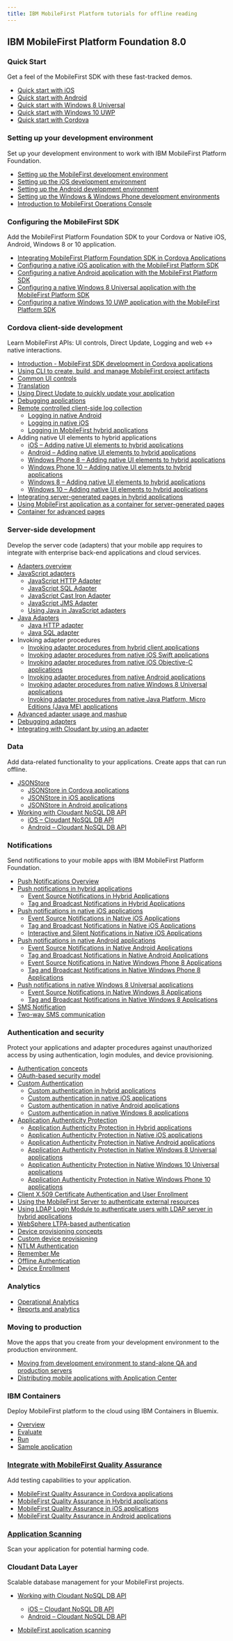 ```yaml
---
title: IBM MobileFirst Platform tutorials for offline reading
---
```


## IBM MobileFirst Platform Foundation 8.0

### Quick Start
Get a feel of the MobileFirst SDK with these fast-tracked demos.

* [Quick start with iOS](tutorials/en/foundation/8.0/quick-start/ios/)
* [Quick start with Android](tutorials/en/foundation/8.0/quick-start/android/)
* [Quick start with Windows 8 Universal](tutorials/en/foundation/8.0/quick-start/windows-8/)
* [Quick start with Windows 10 UWP](tutorials/en/foundation/8.0/quick-start/windows-10/)
* [Quick start with Cordova](tutorials/en/foundation/8.0/quick-start/cordova/)

### Setting up your development environment
Set up your development environment to work with IBM MobileFirst Platform Foundation.

* [Setting up the MobileFirst development environment](tutorials/en/foundation/8.0/setting-up-your-development-environment/setting-up-the-mobilefirst-development-environment/)
* [Setting up the iOS development environment](tutorials/en/foundation/8.0/setting-up-your-development-environment/setting-up-the-ios-development-environment/)
* [Setting up the Android development environment](tutorials/en/foundation/8.0/setting-up-your-development-environment/setting-up-the-android-development-environment/)
* [Setting up the Windows & Windows Phone development environments](tutorials/en/foundation/8.0/setting-up-your-development-environment/setting-up-the-windows-8-and-windows-10-development-environment/)
* [Introduction to MobileFirst Operations Console](tutorials/en/foundation/8.0/quick-start/introduction-to-mobilefirst-platform-operations-console/)

### Configuring the MobileFirst SDK
Add the MobileFirst Platform Foundation SDK to your Cordova or Native iOS, Android, Windows 8 or 10  application.

* [Integrating MobileFirst Platform Foundation SDK in Cordova Applications](tutorials/en/foundation/8.0/configuring-the-mfpf-sdk/integrating-mfpf-sdk/)
* [Configuring a native iOS application with the MobileFirst Platform SDK](tutorials/en/foundation/8.0/configuring-the-mfpf-sdk/configuring-a-native-ios-application-with-the-mfp-sdk/)
* [Configuring a native Android application with the MobileFirst Platform SDK](tutorials/en/foundation/8.0/configuring-the-mfpf-sdk/configuring-a-native-android-application-with-the-mfp-sdk/)
* [Configuring a native Windows 8 Universal application with the MobileFirst Platform SDK](tutorials/en/foundation/8.0/configuring-the-mfpf-sdk/configuring-a-native-windows-8-application-with-the-mfp-sdk/)
* [Configuring a native Windows 10 UWP application with the MobileFirst Platform SDK](tutorials/en/foundation/8.0/configuring-the-mfpf-sdk/configuring-a-native-windows-10-application-with-the-mfp-sdk/)

### Cordova client-side development
Learn MobileFirst APIs: UI controls, Direct Update, Logging and web &#8596; native interactions.

* [Introduction - MobileFirst SDK development in Cordova applications](tutorials/en/foundation/8.0/client-side-development-/intro-mfpf-cordova/)
* [Using CLI to create, build, and manage MobileFirst project artifacts](tutorials/en/foundation/8.0/cordova-client-side-development/updated-using-cli-to-create-build-and-manage-mobilefirst-project-artifacts/)
* [Common UI controls](tutorials/en/foundation/8.0/cordova-client-side-development/common-ui-controls/")
* [Translation](tutorials/en/foundation/8.0/cordova-client-side-development/translation/)
* [Using Direct Update to quickly update your application](tutorials/en/foundation/8.0/cordova-client-side-development/using-direct-update-to-quickly-update-your-application/)
* [Debugging applications](tutorials/en/foundation/8.0/cordova-client-side-development/debugging-applications/)
* [Remote controlled client-side log collection](tutorials/en/foundation/8.0/cordova-client-side-development/remote-controlled-client-side-log-collection/)
    * [Logging in native Android](tutorials/en/foundation/8.0/client-side-development-/remote-controlled-client-side-log-collection/logging-in-native-android/")
    * [Logging in native iOS](tutorials/en/foundation/8.0/cordova-client-side-development/remote-controlled-client-side-log-collection/logging-in-native-ios/)
    * [Logging in MobileFirst hybrid applications](tutorials/en/foundation/8.0/cordova-client-side-development/remote-controlled-client-side-log-collection/logging-in-hybrid-applications/)
* Adding native UI elements to hybrid applications
    * [iOS – Adding native UI elements to hybrid applications](tutorials/en/foundation/8.0/cordova-client-side-development/ios-adding-native-ui-elements-hybrid-applications/)
    * [Android – Adding native UI elements to hybrid applications](tutorials/en/foundation/8.0/cordova-client-side-development/android-adding-native-ui-elements-hybrid-applications/)
    * [Windows Phone 8 – Adding native UI elements to hybrid applications](tutorials/en/foundation/8.0/cordova-client-side-development/wp8-adding-native-ui-elements-hybrid-applications/)
    * [Windows Phone 10 – Adding native UI elements to hybrid applications](tutorials/en/foundation/8.0/cordova-client-side-development/wp10-adding-native-ui-elements-hybrid-applications/)
    * [Windows 8 – Adding native UI elements to hybrid applications](tutorials/en/foundation/8.0/cordova-client-side-development/w8-adding-native-ui-elements-hybrid-applications/)
    * [Windows 10 – Adding native UI elements to hybrid applications](tutorials/en/foundation/8.0/cordova-client-side-development/w10-adding-native-ui-elements-hybrid-applications/)
* [Integrating server-generated pages in hybrid applications](tutorials/en/foundation/8.0/advanced-topics/integrating-server-generated-pages-hybrid-applications/)
* [Using MobileFirst application as a container for server-generated pages](tutorials/en/foundation/8.0/advanced-topics/using-a-mobilefirst-application-as-a-container-for-server-generated-pages/)
* [Container for advanced pages](tutorials/en/foundation/8.0/advanced-topics/container-advanced-pages/)

### Server-side development
Develop the server code (adapters) that your mobile app requires to integrate with enterprise back-end applications and cloud services.

* [Adapters overview](tutorials/en/foundation/8.0/server-side-development/adapters-overview/)
* [JavaScript adapters](tutorials/en/foundation/8.0/server-side-development/javascript-adapters/)
    * [JavaScript HTTP Adapter](tutorials/en/foundation/8.0/server-side-development/javascript-adapters/js-http-adapter/)
    * [JavaScript SQL Adapter](tutorials/en/foundation/8.0/server-side-development/javascript-adapters/js-sql-adapter/)
    * [JavaScript Cast Iron Adapter](tutorials/en/foundation/8.0/server-side-development/javascript-adapters/js-cast-iron-adapter/)
    * [JavaScript JMS Adapter](tutorials/en/foundation/8.0/server-side-development/javascript-adapters/js-jms-adapter/)
    * [Using Java in JavaScript adapters](tutorials/en/foundation/8.0/server-side-development/javascript-adapters/using-java-adapters/)
* [Java Adapters](tutorials/en/foundation/8.0/server-side-development/java-adapters/)
    * [Java HTTP adapter](tutorials/en/foundation/8.0/server-side-development/java-adapters/java-http-adapter/)
    * [Java SQL adapter](tutorials/en/foundation/8.0/server-side-development/java-adapters/java-sql-adapter/)
* Invoking adapter procedures
    * [Invoking adapter procedures from hybrid client applications](tutorials/en/foundation/8.0/server-side-development/invoking-adapter-procedures-hybrid-client-applications/)
    * [Invoking adapter procedures from native iOS Swift applications](tutorials/en/foundation/8.0/server-side-development/invoking-adapter-procedures-native-ios-swift-applications/)
    * [Invoking adapter procedures from native iOS Objective-C applications](tutorials/en/foundation/8.0/server-side-development/invoking-adapter-procedures-native-ios-applications/)
    * [Invoking adapter procedures from native Android applications](tutorials/en/foundation/8.0/server-side-development/invoking-adapter-procedures-native-android-applications/)
    * [Invoking adapter procedures from native Windows 8 Universal applications](tutorials/en/foundation/8.0/server-side-development/invoking-adapter-procedures-native-windows-8-applications/)
    * [Invoking adapter procedures from native Java Platform, Micro Editions (Java ME) applications](tutorials/en/foundation/8.0/server-side-development/invoking-adapter-procedures-native-java-platform-micro-editions-java-applications/)
* [Advanced adapter usage and mashup](tutorials/en/foundation/8.0/server-side-development/advanced-adapter-usage-mashup/)
* [Debugging adapters](tutorials/en/foundation/8.0/server-side-development/debugging-adapters/)
* [Integrating with Cloudant by using an adapter](tutorials/en/foundation/8.0/server-side-development/cloudant/)

### Data
Add data-related functionality to your applications. Create apps that can run offline.

* [JSONStore](tutorials/en/foundation/8.0/data/jsonstore/)
    * [JSONStore in Cordova applications](tutorials/en/foundation/8.0/data/jsonstore/jsonstore-javascript-api/)
	* [JSONStore in iOS applications](tutorials/en/foundation/8.0/data/jsonstore/jsonstore-objective-c-api/)
	* [JSONStore in Android applications](tutorials/en/foundation/8.0/data/jsonstore/jsonstore-java-api/)
* [Working with Cloudant NoSQL DB API](tutorials/en/foundation/8.0/data/working-with-cloudant-nosql-db-api/)
	* [iOS – Cloudant NoSQL DB API](tutorials/en/foundation/8.0/data/working-with-cloudant-nosql-db-api/ios/)
	* [Android – Cloudant NoSQL DB API](tutorials/en/foundation/8.0/data/working-with-cloudant-nosql-db-api/android/)

### Notifications
Send notifications to your mobile apps with IBM MobileFirst Platform Foundation.

* [Push Notifications Overview](tutorials/en/foundation/8.0/notifications/push-notifications-overview/)
* [Push notifications in hybrid applications](tutorials/en/foundation/8.0/notifications/push-notifications-overview/push-notifications-in-hybrid-applications/)
    * [Event Source Notifications in Hybrid Applications](tutorials/en/foundation/8.0/notifications/push-notifications-overview/push-notifications-in-hybrid-applications/event-source/)
    * [Tag and Broadcast Notifications in Hybrid Applications](tutorials/en/foundation/8.0/notifications/push-notifications-overview/push-notifications-in-hybrid-applications/tag-based/)
* [Push notifications in native iOS applications](tutorials/en/foundation/8.0/notifications/push-notifications-overview/push-notifications-in-native-ios-applications/)
    * [Event Source Notifications in Native iOS Applications](tutorials/en/foundation/8.0/notifications/push-notifications-overview/push-notifications-in-native-ios-applications/event-source/)
	* [Tag and Broadcast Notifications in Native iOS Applications](tutorials/en/foundation/8.0/notifications/push-notifications-overview/push-notifications-in-native-ios-applications/tag-based/)
	* [Interactive and Silent Notifications in Native iOS Applications](tutorials/en/foundation/8.0/notifications/push-notifications-overview/push-notifications-in-native-ios-applications/interactive-and-silent/)
* [Push notifications in native Android applications](tutorials/en/foundation/8.0/notifications/push-notifications-overview/push-notifications-in-native-android-applications/)
    * [Event Source Notifications in Native Android Applications](tutorials/en/foundation/8.0/notifications/push-notifications-overview/push-notifications-in-native-android-applications/event-source/)
	* [Tag and Broadcast Notifications in Native Android Applications](tutorials/en/foundation/8.0/notifications/push-notifications-overview/push-notifications-in-native-android-applications/tag-based/)
    * [Event Source Notifications in Native Windows Phone 8 Applications](tutorials/en/foundation/8.0/notifications/push-notifications-overview/push-notifications-in-native-windows-phone-8-applications/event-source/)
	* [Tag and Broadcast Notifications in Native Windows Phone 8 Applications](tutorials/en/foundation/8.0/notifications/push-notifications-overview/push-notifications-in-native-windows-phone-8-applications/tag-based/)
* [Push notifications in native Windows 8 Universal applications](tutorials/en/foundation/8.0/notifications/push-notifications-overview/push-notifications-in-native-windows-8-applications/)
	* [Event Source Notifications in Native Windows 8 Applications](tutorials/en/foundation/8.0/notifications/push-notifications-overview/push-notifications-in-native-windows-8-applications/event-source/)
	* [Tag and Broadcast Notifications in Native Windows 8 Applications](tutorials/en/foundation/8.0/notifications/push-notifications-overview/push-notifications-in-native-windows-8-applications/tag-based/)
* [SMS Notification](tutorials/en/foundation/8.0/notifications/sms-notifications/)
* [Two-way SMS communication](tutorials/en/foundation/8.0/notifications/two-way-sms-communication/)

### Authentication and security
Protect your applications and adapter procedures against unauthorized access by using authentication, login modules, and device provisioning.

* [Authentication concepts](tutorials/en/foundation/8.0/authentication-and-security/authentication-concepts/)
* [OAuth-based security model](tutorials/en/foundation/8.0/authentication-and-security/authentication-concepts/oauth-based-security-model/)
* [Custom Authentication](tutorials/en/foundation/8.0/authentication-and-security/custom-authentication/)
	* [Custom authentication in hybrid applications](tutorials/en/foundation/8.0/authentication-and-security/custom-authentication/custom-authentication-hybrid-applications/)
	* [ Custom authentication in native iOS applications](tutorials/en/foundation/8.0/authentication-and-security/custom-authentication/custom-authentication-native-ios-applications/)
	* [Custom authentication in native Android applications](tutorials/en/foundation/8.0/authentication-and-security/custom-authentication/custom-authentication-in-native-android-applications/)
	* [Custom authentication in native Windows 8 applications](tutorials/en/foundation/8.0/authentication-and-security/custom-authentication/custom-authentication-in-native-windows-8-applications/)
* [Application Authenticity Protection](tutorials/en/foundation/8.0/authentication-and-security/application-authenticity-protection/)
    * [Application Authenticity Protection in Hybrid applications](tutorials/en/foundation/8.0/authentication-and-security/application-authenticity-protection/application-authenticity-protection-hybrid-applications/)
	* [Application Authenticity Protection in Native iOS applications](tutorials/en/foundation/8.0/authentication-and-security/application-authenticity-protection/application-authenticity-protection-native-ios/)
	* [Application Authenticity Protection in Native Android applications](tutorials/en/foundation/8.0/authentication-and-security/application-authenticity-protection/application-authenticity-protection-native-android-applications/)
	* [Application Authenticity Protection in Native Windows 8 Universal applications](tutorials/en/foundation/8.0/authentication-and-security/application-authenticity-protection/application-authenticity-protection-in-native-windows-universal-applications/)
    * [Application Authenticity Protection in Native Windows 10 Universal applications](tutorials/en/foundation/8.0/authentication-and-security/application-authenticity-protection/application-authenticity-protection-in-native-windows-10-universal-applications/)
    * [Application Authenticity Protection in Native Windows Phone 10 applications](tutorials/en/foundation/8.0/authentication-and-security/application-authenticity-protection/application-authenticity-protection-in-native-windows-phone-10-applications/)
* [Client X.509 Certificate Authentication and User Enrollment](tutorials/en/foundation/8.0/authentication-and-security/client-x-509-certificate-authentication-user-enrollment/)
* [Using the MobileFirst Server to authenticate external resources](tutorials/en/foundation/8.0/authentication-and-security/using-mobilefirst-server-authenticate-external-resources/)
* [Using LDAP Login Module to authenticate users with LDAP server in hybrid applications](tutorials/en/foundation/8.0/authentication-and-security/using-ldap-login-module-to-authenticate-users-with-ldap-server-in-hybrid-applications/)
* [WebSphere LTPA-based authentication](tutorials/en/foundation/8.0/authentication-and-security/websphere-ltpa-based-authentication/)
* [Device provisioning concepts](tutorials/en/foundation/8.0/authentication-and-security/device-provisioning-concepts/)
* [Custom device provisioning](tutorials/en/foundation/8.0/authentication-and-security/custom-device-provisioning/)
* [NTLM Authentication](tutorials/en/foundation/8.0/authentication-and-security/ntlm-authentication/)
* [Remember Me](tutorials/en/foundation/8.0/advanced-topics/remember-me/)
* [Offline Authentication](tutorials/en/foundation/8.0/advanced-topics/offline-authentication/)
* [Device Enrollment](tutorials/en/foundation/8.0/advanced-topics/device-enrollment/)

### Analytics

* [Operational Analytics](tutorials/en/foundation/8.0/analytics/operational-analytics/)
* [Reports and analytics](tutorials/en/foundation/8.0/analytics/reports-analytics/)

### Moving to production
Move the apps that you create from your development environment to the production environment.

* [Moving from development environment to stand-alone QA and production servers](tutorials/en/foundation/8.0/moving-to-production/moving-development-environment-stand-alone-qa-production-servers/)
* [Distributing mobile applications with Application Center](tutorials/en/foundation/8.0/moving-to-production/distributing-mobile-applications-with-application-center/)

### IBM Containers
Deploy MobileFirst platform to the cloud using IBM Containers in Bluemix.

* [Overview](tutorials/en/foundation/8.0/ibm-containers/)
* [Evaluate](tutorials/en/foundation/8.0/ibm-containers/evaluate/)
* [Run](tutorials/en/foundation/8.0/ibm-containers/run/)
* [Sample application](tutorials/en/foundation/8.0/ibm-containers/sample-app/)

### [Integrate with MobileFirst Quality Assurance]({{site.baseurl}}/tutorials/en/quality-assurance/8tutorials/en/foundation/8.0/overview)
Add testing capabilities to your application.

* [MobileFirst Quality Assurance in Cordova applications]({{site.baseurl}}/tutorials/en/foundation/8.0/cordova/)
* [MobileFirst Quality Assurance in Hybrid applications]({{site.baseurl}}/tutorials/en/foundation/8.0/hybrid/)
* [MobileFirst Quality Assurance in iOS applications]({{site.baseurl}}/tutorials/en/foundation/8.0/ios/)
* [MobileFirst Quality Assurance in Android applications]({{site.baseurl}}/tutorials/en/foundation/8.0/android/)

### [Application Scanning]({{site.baseurl}}/tutorials/en/application-scanning)
Scan your application for potential harming code.

### Cloudant Data Layer
Scalable database management for your MobileFirst projects.

* [Working with Cloudant NoSQL DB API](tutorials/en/foundation/8.0/data/working-with-cloudant-nosql-db-api/)
	* [iOS – Cloudant NoSQL DB API](tutorials/en/foundation/8.0/data/working-with-cloudant-nosql-db-api/ios/)
	* [Android – Cloudant NoSQL DB API](tutorials/en/foundation/8.0/data/working-with-cloudant-nosql-db-api/android/)

* [MobileFirst application scanning]({{site.baseurl}}/tutorials/en/application-scanning/)
